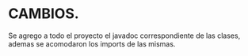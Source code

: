 # CAMBIOS.

Se agrego a todo el proyecto el javadoc correspondiente de las clases, ademas se acomodaron los imports de las mismas.
